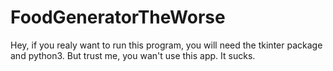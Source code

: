 # FoodGeneratorTheWorse
Hey, if you realy want to run this program, you will need the tkinter package and python3. But trust me, you wan't use this app. It sucks.
